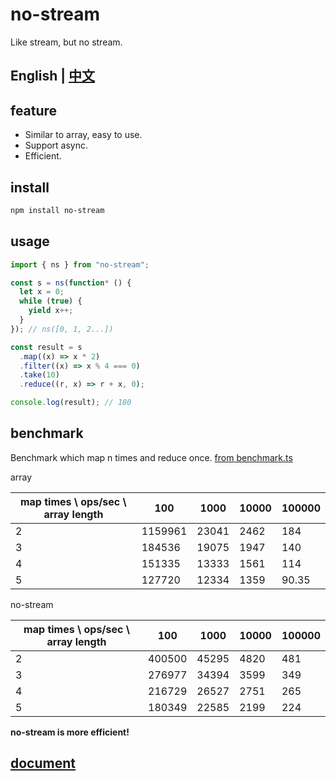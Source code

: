 # no-stream

Like stream, but no stream.

English | [中文](https://github.com/Iplaylf2/no-stream/blob/main/doc/README.cn.md)
-

## feature

- Similar to array, easy to use.
- Support async.
- Efficient.

## install

``` bash
npm install no-stream
```

## usage

``` typescript
import { ns } from "no-stream";

const s = ns(function* () {
  let x = 0;
  while (true) {
    yield x++;
  }
}); // ns([0, 1, 2...])

const result = s
  .map((x) => x * 2)
  .filter((x) => x % 4 === 0)
  .take(10)
  .reduce((r, x) => r + x, 0);

console.log(result); // 180

```

## benchmark

Benchmark which map n times and reduce once. [from benchmark.ts](https://github.com/Iplaylf2/no-stream/blob/main/debug/benchmark.ts)

array

| map times \ ops/sec \  array length | 100     | 1000  | 10000 | 100000 |
| ----------------------------------- | ------- | ----- | ----- | ------ |
| 2                                   | 1159961 | 23041 | 2462  | 184    |
| 3                                   | 184536  | 19075 | 1947  | 140    |
| 4                                   | 151335  | 13333 | 1561  | 114    |
| 5                                   | 127720  | 12334 | 1359  | 90.35  |
  

no-stream

| map times \ ops/sec \  array length | 100    | 1000  | 10000 | 100000 |
| ----------------------------------- | ------ | ----- | ----- | ------ |
| 2                                   | 400500 | 45295 | 4820  | 481    |
| 3                                   | 276977 | 34394 | 3599  | 349    |
| 4                                   | 216729 | 26527 | 2751  | 265    |
| 5                                   | 180349 | 22585 | 2199  | 224    |
  

**no-stream is more efficient!**

## [document](https://github.com/Iplaylf2/no-stream/blob/main/doc/document.md)